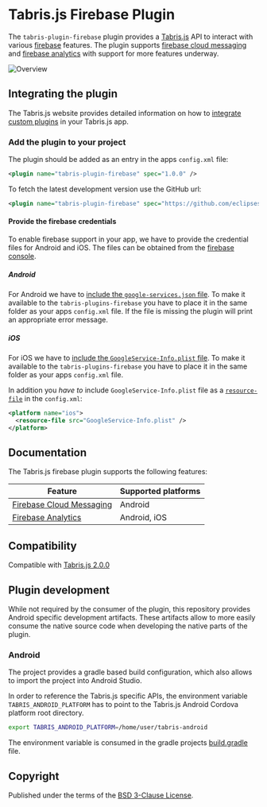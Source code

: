 # Tabris.js Firebase Plugin

The `tabris-plugin-firebase` plugin provides a [Tabris.js](https://tabrisjs.com) API to interact with various [firebase](https://firebase.google.com/) features. The plugin supports [firebase cloud messaging](https://firebase.google.com/docs/cloud-messaging/) and [firebase analytics](https://firebase.google.com/docs/analytics/) with support for more features underway.

![Overview](doc/img/overview.png)

## Integrating the plugin

The Tabris.js website provides detailed information on how to [integrate custom plugins](https://tabrisjs.com/documentation/latest/build#adding-plugins) in your Tabris.js app.

### Add the plugin to your project

The plugin should be added as an entry in the apps `config.xml` file:

```xml
<plugin name="tabris-plugin-firebase" spec="1.0.0" />
```

To fetch the latest development version use the GitHub url:

```xml
<plugin name="tabris-plugin-firebase" spec="https://github.com/eclipsesource/tabris-plugin-firebase.git" />
```

#### Provide the firebase credentials

To enable firebase support in your app, we have to provide the credential files for Android and iOS. The files can be obtained from the [firebase console](https://console.firebase.google.com).

##### Android

For Android we have to [include the `google-services.json` file](https://firebase.google.com/docs/android/setup#add_firebase_to_your_app). To make it available to the `tabris-plugins-firebase` you have to place it in the same folder as your apps `config.xml` file. If the file is missing the plugin will print an appropriate error message.


##### iOS

For iOS we have to [include the `GoogleService-Info.plist` file](https://firebase.google.com/docs/ios/setup#add_firebase_to_your_app). To make it available to the `tabris-plugins-firebase` you have to place it in the same folder as your apps `config.xml` file.

In addition you _have to_ include `GoogleService-Info.plist` file as a [`resource-file`](https://cordova.apache.org/docs/en/latest/config_ref/#resource-file) in the `config.xml`:

```xml
<platform name="ios">
  <resource-file src="GoogleService-Info.plist" />
</platform>
```

## Documentation

The Tabris.js firebase plugin supports the following features:

Feature | Supported platforms
--- | ---
[Firebase Cloud Messaging](doc/cloud-messaging.md) | Android
[Firebase Analytics](doc/analytics.md) | Android, iOS

## Compatibility

Compatible with [Tabris.js 2.0.0](https://github.com/eclipsesource/tabris-js/releases/tag/v2.0.0)

## Plugin development

While not required by the consumer of the plugin, this repository provides Android specific development artifacts. These artifacts allow to more easily consume the native source code when developing the native parts of the plugin.

### Android

The project provides a gradle based build configuration, which also allows to import the project into Android Studio.

In order to reference the Tabris.js specific APIs, the environment variable `TABRIS_ANDROID_PLATFORM` has to point to the Tabris.js Android Cordova platform root directory.

```bash
export TABRIS_ANDROID_PLATFORM=/home/user/tabris-android
```
 The environment variable is consumed in the gradle projects [build.gradle](project/android/build.gradle) file.

## Copyright

Published under the terms of the [BSD 3-Clause License](LICENSE).
